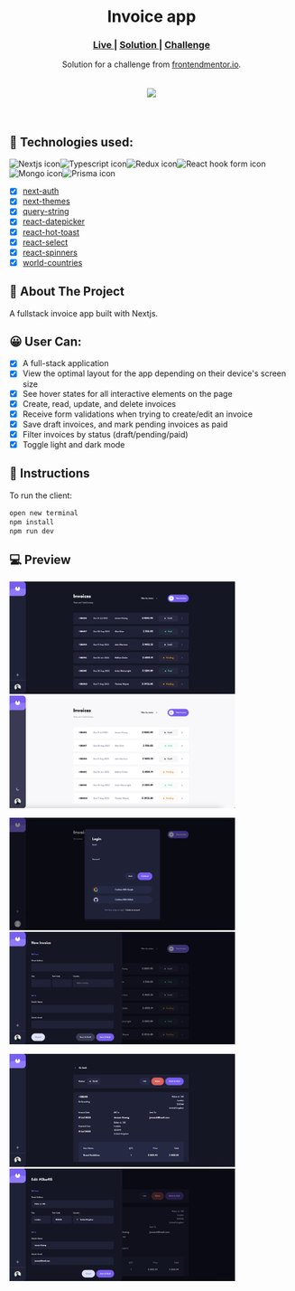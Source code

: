 <h1 align="center">Invoice app</h1>
<div align="center">
  <h3>
    <a href="https://invoice-app-fe-mentor.vercel.app/" color="white">
      Live
    </a>
    <span> | </span>
    <a href="https://github.com/JaneMoroz/invoice-app">
      Solution
    </a>
   <span> | </span>
    <a href="https://www.frontendmentor.io/challenges/invoice-app-i7KaLTQjl">
      Challenge
    </a>
  </h3>
</div>
<div align="center">
   Solution for a challenge from  <a href="https://www.frontendmentor.io/" target="_blank">frontendmentor.io</a>.
</div>
<br/>
<br/>

<div align="center"><img src="https://res.cloudinary.com/dz209s6jk/image/upload/v1614355720/Challenges/v760dr4mqyro0xey3dr3.jpg"></img></div>
<br/>
<br/>

## 🚀 Technologies used:

<img src="https://img.shields.io/badge/Next-black?style=for-the-badge&logo=next.js&logoColor=white" alt="Nextjs icon" height="30" /><img src="https://img.shields.io/badge/typescript-%23007ACC.svg?style=for-the-badge&logo=typescript&logoColor=white" alt="Typescript icon" height="30" /><img src="https://img.shields.io/badge/redux-%23593d88.svg?style=for-the-badge&logo=redux&logoColor=white" alt="Redux icon" height="30" /><img src="https://img.shields.io/badge/React%20Hook%20Form-%23EC5990.svg?style=for-the-badge&logo=reacthookform&logoColor=white" alt="React hook form icon" height="30" /><img src="https://img.shields.io/badge/MongoDB-%234ea94b.svg?style=for-the-badge&logo=mongodb&logoColor=white" alt="Mongo icon" height="30" /><img src="https://img.shields.io/badge/Prisma-3982CE?style=for-the-badge&logo=Prisma&logoColor=white" alt="Prisma icon" height="30" />

- [x] [next-auth](https://next-auth.js.org)
- [x] [next-themes](https://github.com/pacocoursey/next-themes#readme)
- [x] [query-string](https://github.com/sindresorhus/query-string)
- [x] [react-datepicker](https://www.npmjs.com/package/react-datepicker)
- [x] [react-hot-toast](https://react-hot-toast.com)
- [x] [react-select](https://react-select.com/home)
- [x] [react-spinners](https://www.davidhu.io/react-spinners/)
- [x] [world-countries](https://www.npmjs.com/package/world-countries)

## 📄 About The Project

A fullstack invoice app built with Nextjs.
<br/>

## 😀 User Can:

- [x] A full-stack application
- [x] View the optimal layout for the app depending on their device's screen size
- [x] See hover states for all interactive elements on the page
- [x] Create, read, update, and delete invoices
- [x] Receive form validations when trying to create/edit an invoice
- [x] Save draft invoices, and mark pending invoices as paid
- [x] Filter invoices by status (draft/pending/paid)
- [x] Toggle light and dark mode

## 🧞 Instructions

To run the client:
```
open new terminal
npm install
npm run dev
```

## 💻 Preview
<p float="left">
 <img src="https://github.com/JaneMoroz/invoice-app/blob/main/images/home-dark.jpg?raw=true" width="400">
 <img src="https://github.com/JaneMoroz/invoice-app/blob/main/images/home-light.jpg?raw=true" width="400">
</p>
<p float="left">
 <img src="https://github.com/JaneMoroz/invoice-app/blob/main/images/auth-dark.jpg?raw=true" width="400">
 <img src="https://github.com/JaneMoroz/invoice-app/blob/main/images/new-dark.jpg?raw=true" width="400">
</p>
<p float="left">
 <img src="https://github.com/JaneMoroz/invoice-app/blob/main/images/invoice-dark.jpg?raw=true" width="400">
 <img src="https://github.com/JaneMoroz/invoice-app/blob/main/images/edit-dark.jpg?raw=true" width="400">
</p>
